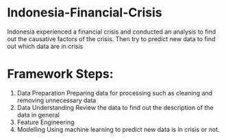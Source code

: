 # Indonesia-Financial-Crisis


Indonesia experienced a financial crisis and conducted an analysis to find out the causative factors of the crisis. Then try to predict new data to find out which data are in crisis

# Framework Steps:

1. Data Preparation 
   Preparing data for processing such as cleaning and removing unnecessary data
2. Data Understanding 
   Review the data to find out the description of the data in general
3. Feature Engineering
4. Modelling Using machine learning to predict new data is in crisis or not.
